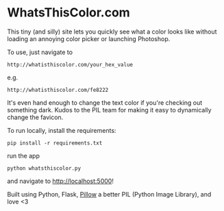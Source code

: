 WhatsThisColor.com
===
This tiny (and silly) site lets you quickly see what a color looks like without loading an annoying color picker or launching Photoshop.

To use, just navigate to
    
    http://whatisthiscolor.com/your_hex_value
    
e.g.

    http://whatisthiscolor.com/fe8222
    
It's even hand enough to change the text color if you're checking out something dark. Kudos to the PIL team for making it easy to dynamically change the favicon.

To run locally, install the requirements:

    pip install -r requirements.txt
    
run the app

    python whatsthiscolor.py
    
and navigate to [http://localhost:5000](http://localhost:5000)!

Built using Python, Flask, [Pillow](https://github.com/python-imaging/Pillow) a better PIL (Python Image Library), and love <3